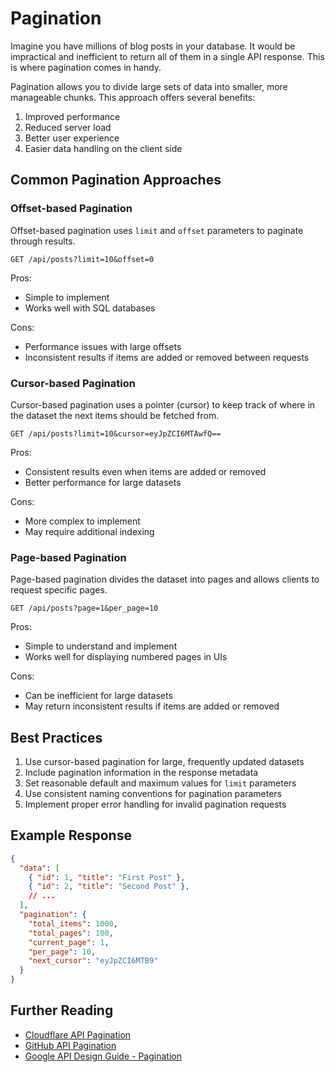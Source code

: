 # Pagination

Imagine you have millions of blog posts in your database. It would be impractical and inefficient to return all of them in a single API response. This is where pagination comes in handy.

Pagination allows you to divide large sets of data into smaller, more manageable chunks. This approach offers several benefits:

1. Improved performance
2. Reduced server load
3. Better user experience
4. Easier data handling on the client side

## Common Pagination Approaches

### Offset-based Pagination

Offset-based pagination uses `limit` and `offset` parameters to paginate through results.

```
GET /api/posts?limit=10&offset=0
```

Pros:
- Simple to implement
- Works well with SQL databases

Cons:
- Performance issues with large offsets
- Inconsistent results if items are added or removed between requests

### Cursor-based Pagination

Cursor-based pagination uses a pointer (cursor) to keep track of where in the dataset the next items should be fetched from.

```
GET /api/posts?limit=10&cursor=eyJpZCI6MTAwfQ==
```

Pros:
- Consistent results even when items are added or removed
- Better performance for large datasets

Cons:
- More complex to implement
- May require additional indexing

### Page-based Pagination

Page-based pagination divides the dataset into pages and allows clients to request specific pages.

```
GET /api/posts?page=1&per_page=10
```

Pros:
- Simple to understand and implement
- Works well for displaying numbered pages in UIs

Cons:
- Can be inefficient for large datasets
- May return inconsistent results if items are added or removed

## Best Practices

1. Use cursor-based pagination for large, frequently updated datasets
2. Include pagination information in the response metadata
3. Set reasonable default and maximum values for `limit` parameters
4. Use consistent naming conventions for pagination parameters
5. Implement proper error handling for invalid pagination requests

## Example Response

```json
{
  "data": [
    { "id": 1, "title": "First Post" },
    { "id": 2, "title": "Second Post" },
    // ...
  ],
  "pagination": {
    "total_items": 1000,
    "total_pages": 100,
    "current_page": 1,
    "per_page": 10,
    "next_cursor": "eyJpZCI6MTB9"
  }
}
```

## Further Reading

- [Cloudflare API Pagination](https://api.cloudflare.com/#getting-started-pagination)
- [GitHub API Pagination](https://docs.github.com/en/rest/guides/traversing-with-pagination)
- [Google API Design Guide - Pagination](https://cloud.google.com/apis/design/design_patterns#list_pagination)